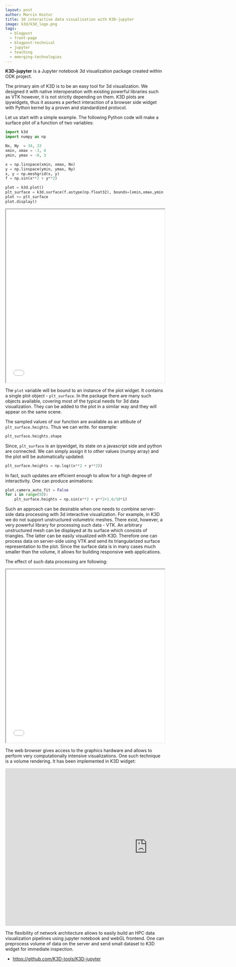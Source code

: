 ```yaml
---
layout: post
author: Marcin Kostur
title: 3d interactive data visualisation with K3D-jupyter
image: k3d/k3d_logo.png
tags:
  - blogpost
  - front-page
  - blogpost-technical
  - jupyter
  - teaching
  - emerging-technologies
---
```



**K3D-jupyter** is a Jupyter notebook 3d visualization package created
within ODK project.

The primary aim of K3D is to be an easy tool for 3d visualization. We
designed it with native interoperation with existing powerful
libraries such as VTK however, it is not strictly depending on
them. K3D plots are ipywidgets, thus it assures a perfect interaction of
a browser side widget with Python kernel by a proven and standardized
protocol.

Let us start with a simple example. The following Python code will
make a surface plot of a function of two variables:


```python
import k3d
import numpy as np

Nx, Ny  = 34, 33
xmin, xmax = -3, 4
ymin, ymax = -0, 3

x = np.linspace(xmin, xmax, Nx)
y = np.linspace(ymin, ymax, Ny)
x, y = np.meshgrid(x, y)
f = np.sin(x**2 + y**2)

plot = k3d.plot()
plt_surface = k3d.surface(f.astype(np.float32), bounds=[xmin,xmax,ymin,ymax])
plot += plt_surface
plot.display()
```

<iframe src="/public/images/k3d/surface.html" height="550" width="100%">></iframe>


The `plot` variable will be bound to an instance of the plot
widget. It contains a single plot object - `plt_surface`. In the
package there are many such objects available, covering most of the typical
needs for 3d data visualization. They can be added to the plot in
a similar way and they will appear on the same scene.


The sampled values of our function are available as an attibute of
`plt_surface.heights`. Thus we can write. for example:

```python
plt_surface.heights.shape
```

Since, `plt_surface` is an ipywidget, its state on a javascript side
and python are connected. We can simply assign it to other values
(numpy array) and the plot will be automatically updated:

```python
plt_surface.heights = np.log((x**2 + y**2))
```

In fact, such updates are efficient enough to allow for a high degree of
interactivity. One can produce animations:


```python
plot.camera_auto_fit = False 
for i in range(50):
    plt_surface.heights = np.sin(x**2 + y**2+1.6/10*i)
```

 
Such an approach can be desirable when one needs to combine server-side
data processing with 3d interactive visualization. For example, in K3D
we do not support unstructured volumetric meshes. There exist,
however, a very powerful library for processing such data -
VTK. An arbitrary unstructured mesh can be displayed at its surface which
consists of triangles. The latter can be easily visualized with
K3D. Therefore one can process data on server-side using VTK and send
its triangularized surface representation to the plot. Since the
surface data is in many cases much smaller than the volume, it allows
for building responsive web applications.

The effect of such data processing are following:



<iframe src="/public/images/k3d/vtk_cutter.html" height="550" width="100%">></iframe>


The web browser gives access to the graphics hardware and allows to
perform very computationally intensive visualizations. One such
technique is a volume rendering. It has been implemented in K3D
widget: 

<iframe width="900" height="500" src="https://www.youtube.com/embed/Hcr8lf-fawU" frameborder="0" allow="accelerometer; autoplay; encrypted-media; gyroscope; picture-in-picture" allowfullscreen></iframe>



The flexibility
of network architecture allows to easily build an HPC data
visualization pipelines using jupyter notebook and webGL
frontend. One can preprocess volume of data on the server and send
small dataset to K3D widget for immediate inspection.

  - https://github.com/K3D-tools/K3D-jupyter



